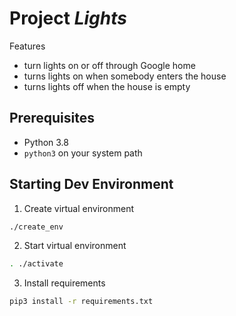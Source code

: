 # Project _Lights_

Features
- turn lights on or off through Google home
- turns lights on when somebody enters the house
- turns lights off when the house is empty



## Prerequisites
- Python 3.8
- `python3` on your system path

## Starting Dev Environment
1. Create virtual environment
```bash
./create_env
```

2. Start virtual environment
```bash
. ./activate
```

3. Install requirements
```bash
pip3 install -r requirements.txt
```
